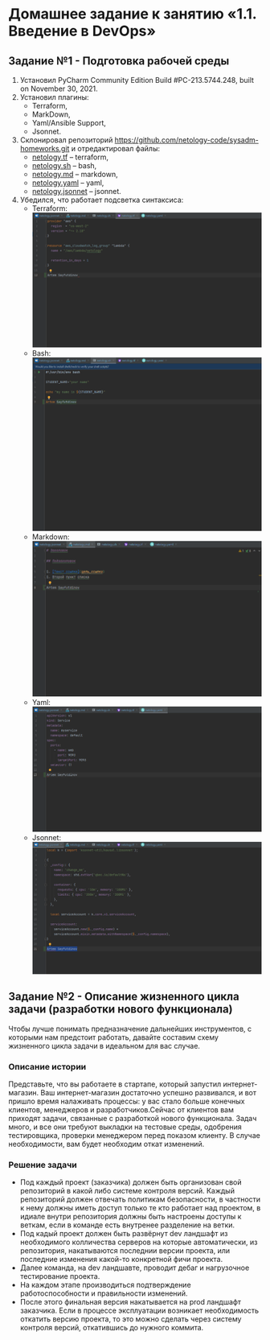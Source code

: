 

# Домашнее задание к занятию «1.1. Введение в DevOps»

## Задание №1 - Подготовка рабочей среды

1. Установил PyCharm Community Edition Build #PC-213.5744.248, built on November 30, 2021. 
2. Установил плагины:
    - Terraform,
    - MarkDown,
    - Yaml/Ansible Support,
    - Jsonnet.
3. Склонировал репозиторий https://github.com/netology-code/sysadm-homeworks.git и отредактировал файлы:
    - [netology.tf](netology.tf) – terraform,
    - [netology.sh](netology.sh) – bash,
    - [netology.md](netology.md) – markdown, 
    - [netology.yaml](netology.yaml) – yaml,
    - [netology.jsonnet](netology.jsonnet) – jsonnet.
4. Убедился, что работает подсветка синтаксиса:
    - Terraform: ![Терраформ](img/terraform.png)
    - Bash: ![bahs](img/bash.png)
    - Markdown: ![markdown](img/markdown.png)
    - Yaml: ![Yaml](img/yaml.png)
    - Jsonnet: ![Jsonnet](img/jsonnet.png)


## Задание №2 - Описание жизненного цикла задачи (разработки нового функционала)

Чтобы лучше понимать предназначение дальнейших инструментов, с которыми нам предстоит работать, давайте 
составим схему жизненного цикла задачи в идеальном для вас случае.

### Описание истории

Представьте, что вы работаете в стартапе, который запустил интернет-магазин. Ваш интернет-магазин достаточно успешно развивался, и вот пришло время налаживать процессы: у вас стало больше конечных клиентов, менеджеров и разработчиков.Сейчас от клиентов вам приходят задачи, связанные с разработкой нового функционала. Задач много, и все они требуют выкладки на тестовые среды, одобрения тестировщика, проверки менеджером перед показом клиенту. В случае необходимости, вам будет необходим откат изменений. 

### Решение задачи

- Под каждый проект (заказчика) должен быть организован свой репозиторий в какой либо системе контроля версий. Каждый репозиторий должен отвечать политикам безопасности,  в частности к нему должны иметь доступ только те кто работает над проектом, в идиале внутри репозитория должны быть настроены доступы к веткам, если в команде есть внутренее разделение на ветки.
- Под кадый проект должен быть развёрнут dev ландшафт из необходимого колличества серверов на которые автоматически, из репозитория, накатываются последнии версии проекта, или последние изменения какой-то конкретной фичи проекта.
- Далее команда, на dev ландшавте, проводит дебаг и нагрузочное тестирование проекта.
- На каждом этапе производиться подтверждение работоспособности и правильности изменений.
- После этого финальная версия накатывается на prod ландшафт заказчика. Если в процессе эксплуатации возникает необходимость откатить версию проекта, то это можно сделать через систему контроля версий, откатившись до нужного коммита.

 
